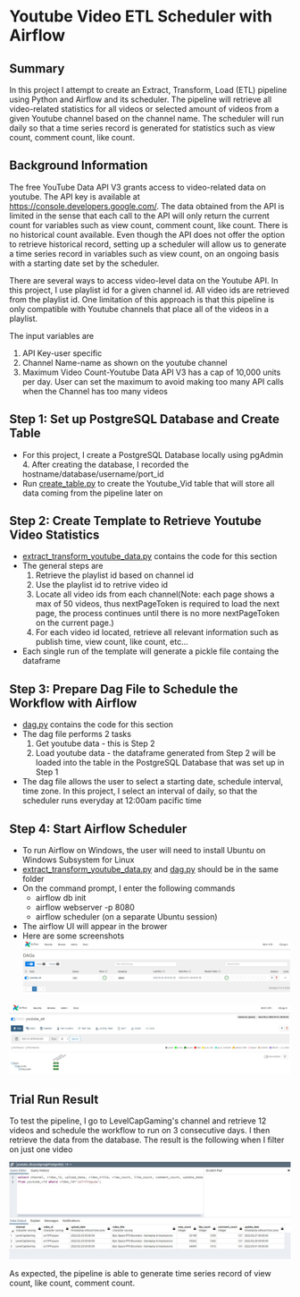 # Youtube Video ETL Scheduler with Airflow

**Summary**
---
In this project I attempt to create an Extract, Transform, Load (ETL) pipeline using Python and Airflow and its scheduler. The pipeline will retrieve all video-related statistics for all videos or selected amount of videos from a given Youtube channel based on the channel name. The scheduler will run daily so that a time series record is generated for statistics such as view count, comment count, like count.  

**Background Information**
---
The free YouTube Data API V3 grants access to video-related data on youtube. The API key is available at https://console.developers.google.com/. The data obtained from the API is limited in the sense that each call to the API will only return the current count for variables such as view count, comment count, like count. There is no historical count available. Even though the API does not offer the option to retrieve historical record, setting up a scheduler will allow us to generate a time series record in variables such as view count, on an ongoing basis with a starting date set by the scheduler.

There are several ways to access video-level data on the Youtube API. In this project, I use playlist id for a given channel id. All video ids are retrieved from the playlist id. One limitation of this approach is that this pipeline is only compatible with Youtube channels that place all of the videos in a playlist. 

The input variables are
1. API Key-user specific
2. Channel Name-name as shown on the youtube channel
3. Maximum Video Count-Youtube Data API V3 has a cap of 10,000 units per day. User can set the maximum to avoid making too many API calls when the Channel has too many videos

**Step 1: Set up PostgreSQL Database and Create Table**
---
* For this project, I create a PostgreSQL Database locally using pgAdmin 4. After creating the database, I recorded the hostname/database/username/port_id
* Run [create_table.py](https://github.com/RonaldLi-GitHub/Youtube_Video_ETL_Scheduler/blob/main/create_table.py) to create the Youtube_Vid table that will store all data coming from the pipeline later on

**Step 2: Create Template to Retrieve Youtube Video Statistics**
---
* [extract_transform_youtube_data.py](https://github.com/RonaldLi-GitHub/Youtube_Video_ETL_Scheduler/blob/main/extract_transform_youtube_data.py) contains the code for this section
* The general steps are
  1. Retrieve the playlist id based on channel id
  2. Use the playlist id to retrive video id
  3. Locate all video ids from each channel(Note: each page shows a max of 50 videos, thus nextPageToken is required to load the next page, the process continues until there is no more nextPageToken on the current page.)
  4. For each video id located, retrieve all relevant information such as publish time, view count, like count, etc...
* Each single run of the template will generate a pickle file containg the dataframe

**Step 3: Prepare Dag File to Schedule the Workflow with Airflow**
---
* [dag.py](https://github.com/RonaldLi-GitHub/Youtube_Video_ETL_Scheduler/blob/main/dag.py) contains the code for this section
* The dag file performs 2 tasks
  1. Get youtube data - this is Step 2
  2. Load youtube data - the dataframe generated from Step 2 will be loaded into the table in the PostgreSQL Database that was set up in Step 1
* The dag file allows the user to select a starting date, schedule interval, time zone. In this project, I select an interval of daily, so that the scheduler runs everyday at 12:00am pacific time

**Step 4: Start Airflow Scheduler**
---
* To run Airflow on Windows, the user will need to install Ubuntu on Windows Subsystem for Linux
* [extract_transform_youtube_data.py](https://github.com/RonaldLi-GitHub/Youtube_Video_ETL_Scheduler/blob/main/extract_transform_youtube_data.py) and [dag.py](https://github.com/RonaldLi-GitHub/Youtube_Video_ETL_Scheduler/blob/main/dag.py) should be in the same folder
* On the command prompt, I enter the following commands
  * airflow db init
  * airflow webserver -p 8080
  * airflow scheduler (on a separate Ubuntu session)
* The airflow UI will appear in the brower 
* Here are some screenshots
![](img/airflow_1.JPG)
 
 
![](img/airflow_2.JPG)

**Trial Run Result**
---
To test the pipeline, I go to LevelCapGaming's channel and retrieve 12 videos and schedule the workflow to run on 3 consecutive days. I then retrieve the data from the database. The result is the following when I filter on just one video

![](img/airflow_3.JPG)

As expected, the pipeline is able to generate time series record of view count, like count, comment count.
